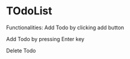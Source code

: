 # TOdoList

Functionalities:
Add Todo by clicking add button

Add Todo by pressing Enter key

Delete Todo

